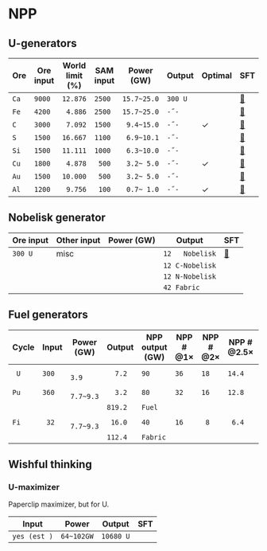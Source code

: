 # NPP

## U-generators

|Ore|Ore input|World limit (%)|SAM input|Power (GW)|Output|Optimal|SFT|
|---|---------|---------------|---------|----------|------|-------|---|
|`Ca`|`9000`|`12.876`|`2500`|`15.7~25.0`|`300 U`||[💾](NPP/U-gen-Ca.sft)|
|`Fe`|`4200`|` 4.886`|`2500`|`15.7~25.0`|` -˝- `||[💾](NPP/U-gen-Fe.sft)|
|`C `|`3000`|` 7.092`|`1500`|` 9.4~15.0`|` -˝- `|✓|[💾](NPP/U-gen-C.sft)|
|`S `|`1500`|`16.667`|`1100`|` 6.9~10.1`|` -˝- `||[💾](NPP/U-gen-S.sft)|
|`Si`|`1500`|`11.111`|`1000`|` 6.3~10.0`|` -˝- `||[💾](NPP/U-gen-Si.sft)|
|`Cu`|`1800`|` 4.878`|` 500`|` 3.2~ 5.0`|` -˝- `|✓|[💾](NPP/U-gen-Cu.sft)|
|`Au`|`1500`|`10.000`|` 500`|` 3.2~ 5.0`|` -˝- `||[💾](NPP/U-gen-Au.sft)|
|`Al`|`1200`|` 9.756`|` 100`|` 0.7~ 1.0`|` -˝- `|✓|[💾](NPP/U-gen-Al.sft)|

## Nobelisk generator

|Ore input|Other input|Power (GW)|Output|SFT|
|---------|-----------|----------|------|---|
|`300 U`|misc||`12   Nobelisk`|[💾](NPP/No-gen.sft)|
||||`12 C-Nobelisk`||
||||`12 N-Nobelisk`||
||||`42 Fabric    `||

## Fuel generators

|Cycle|Input|Power (GW)|Output|NPP output (GW)|NPP # @1×|NPP # @2×|NPP # @2.5×|Waste|WIP|SFT|
|----|-----|----------|------|---------------|-----------|-----------|-----------|-----|---|---|
|` U`|`300`|`     3.9`|`  7.2`|`90`|`36`|`18`|`14.4`|`360`||[💾](NPP/U-UFR-UW.sft)||
|`Pu`|`360`|` 7.7~9.3`|`  3.2`|`80`|`32`|`16`|`12.8`|` 32`|⚠️|[💾](NPP/UW-PuFR-PuW.sft)||
|    |     |          |`819.2`|`Fuel`|||||||
|`Fi`|` 32`|` 7.7~9.3`|` 16.0`|`40`|`16`|` 8`|` 6.4`|`  0`|⚠️|[💾](NPP/PuW-PuFR-FiFR.sft)|
|    |     |          |`112.4`|`Fabric`|||||||

## Wishful thinking

### U-maximizer

Paperclip maximizer, but for U.

|Input|Power|Output|SFT|
|-----|-----|------|---|
|`yes (est )`|`64~102GW`|`10680 U`||
